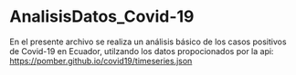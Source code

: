 # AnalisisDatos_Covid-19
En el presente archivo se realiza un análisis básico de los casos positivos de Covid-19 en Ecuador, utilzando los datos propocionados por la api: https://pomber.github.io/covid19/timeseries.json

